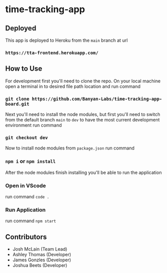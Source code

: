 # time-tracking-app

## Deployed

This app is deployed to Heroku from the `main` branch at url

### `https://tta-frontend.herokuapp.com/`

## How to Use

For development first you'll need to clone the repo. On your local machine open a terminal in to desired file path location and run command

### `git clone https://github.com/Banyan-Labs/time-tracking-app-board.git`

Next you'll need to install the node modules, but first you'll need to switch from the default branch `main` to `dev` to have the most current development environment run command

### `git checkout dev`

Now to install node modules from `package.json` run command

### `npm i` or `npm install`

After the node modules finish installing you'll be able to run the application

### Open in VScode

run command `code .`

### Run Application

run command `npm start`

## Contributors

- Josh McLain (Team Lead)
- Ashley Thomas (Developer)
- James Gonzles (Developer)
- Joshua Beets (Developer)

